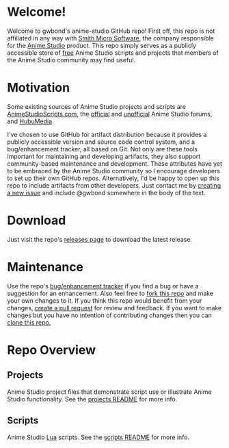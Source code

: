 Welcome!
========

Welcome to gwbond's anime-studio GitHub repo! First off, this repo is not affiliated in any way with [Smith Micro Software](http://www.smithmicro.com), the company responsible for the [Anime Studio](http://anime.smithmicro.com) product. This repo simply serves as a publicly accessible store of [free](LICENSE) Anime Studio scripts and projects that members of the Anime Studio community may find useful.

Motivation
==========

Some existing sources of Anime Studio projects and scripts are [AnimeStudioScripts.com](http://animestudioscripts.com), the [official](http://lostmarble.com/forum/) and [unofficial](http://animatorsforum.com) Anime Studio forums, and [HubuMedia](http://www.hubumedia.com/anime-studio-scripts).

I've chosen to use GitHub for artifact distribution because it provides a publicly accessible version and source code control system, and a bug/enhancement tracker, all based on Git. Not only are these tools important for maintaining and developing artifacts, they also support community-based maintenance and development. These attributes have yet to be embraced by the Anime Studio community so I encourage developers to set up their own GitHub repos. Alternatively, I'd be happy to open up this repo to include artifacts from other developers. Just contact me by [creating a new issue](https://github.com/gwbond/anime-studio/issues) and include @gwbond somewhere in the body of the text.

Download
========

Just visit the repo's [releases page](https://github.com/gwbond/anime-studio/releases) to download the latest release.

Maintenance
===========

Use the repo's [bug/enhancement tracker](https://github.com/gwbond/anime-studio/issues) if you find a bug or have a suggestion for an enhancement. Also feel free to [fork this repo](https://help.github.com/articles/fork-a-repo) and make your own changes to it. If you think this repo would benefit from your changes, [create a pull request](https://help.github.com/articles/using-pull-requests) for review and feedback. If you want to make changes but you have no intention of contributing changes then you can [clone this repo.](http://stackoverflow.com/questions/5143119/what-does-this-mean-clone-the-github-repository)

Repo Overview
=============

Projects
--------

Anime Studio project files that demonstrate script use or illustrate Anime Studio functionality. See the [projects README](projects/README.md) for more info.

Scripts
-------

Anime Studio [Lua](http://lua.org) scripts. See the [scripts README](scripts/README.md) for more info.
